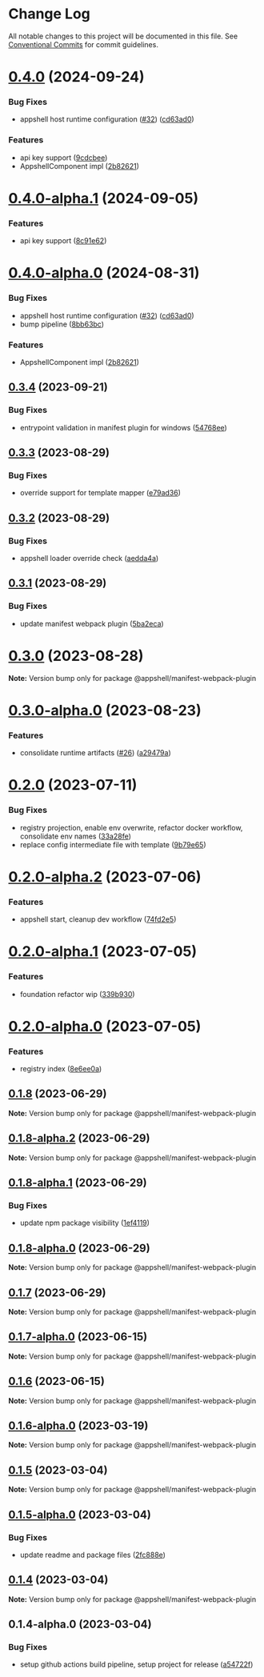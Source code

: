 # Change Log

All notable changes to this project will be documented in this file.
See [Conventional Commits](https://conventionalcommits.org) for commit guidelines.

# [0.4.0](https://github.com/navaris/appshell/compare/@appshell/manifest-webpack-plugin@0.3.4...@appshell/manifest-webpack-plugin@0.4.0) (2024-09-24)


### Bug Fixes

* appshell host runtime configuration ([#32](https://github.com/navaris/appshell/issues/32)) ([cd63ad0](https://github.com/navaris/appshell/commit/cd63ad0f031ede2fd9153707d418261238b382b2))


### Features

* api key support ([9cdcbee](https://github.com/navaris/appshell/commit/9cdcbee36e44b8a179b49768d74a25767f1cc5f2))
* AppshellComponent impl ([2b82621](https://github.com/navaris/appshell/commit/2b82621c13302f790a8e1c457f9a82f39903fc1f))





# [0.4.0-alpha.1](https://github.com/navaris/appshell/compare/@appshell/manifest-webpack-plugin@0.4.0-alpha.0...@appshell/manifest-webpack-plugin@0.4.0-alpha.1) (2024-09-05)


### Features

* api key support ([8c91e62](https://github.com/navaris/appshell/commit/8c91e6240b3d879af9bdd5949924865da0e0f8a1))





# [0.4.0-alpha.0](https://github.com/navaris/appshell/compare/@appshell/manifest-webpack-plugin@0.3.4...@appshell/manifest-webpack-plugin@0.4.0-alpha.0) (2024-08-31)


### Bug Fixes

* appshell host runtime configuration ([#32](https://github.com/navaris/appshell/issues/32)) ([cd63ad0](https://github.com/navaris/appshell/commit/cd63ad0f031ede2fd9153707d418261238b382b2))
* bump pipeline ([8bb63bc](https://github.com/navaris/appshell/commit/8bb63bcae1928c01bb6bc853d88010939e686af5))


### Features

* AppshellComponent impl ([2b82621](https://github.com/navaris/appshell/commit/2b82621c13302f790a8e1c457f9a82f39903fc1f))





## [0.3.4](https://github.com/navaris/appshell/compare/@appshell/manifest-webpack-plugin@0.3.3...@appshell/manifest-webpack-plugin@0.3.4) (2023-09-21)


### Bug Fixes

* entrypoint validation in manifest plugin for windows ([54768ee](https://github.com/navaris/appshell/commit/54768ee8c14e5678dc4b235d7eca4762e081cbbc))





## [0.3.3](https://github.com/navaris/appshell/compare/@appshell/manifest-webpack-plugin@0.3.2...@appshell/manifest-webpack-plugin@0.3.3) (2023-08-29)


### Bug Fixes

* override support for template mapper ([e79ad36](https://github.com/navaris/appshell/commit/e79ad36158c22ae0e6977bfff810cec543e0f828))





## [0.3.2](https://github.com/navaris/appshell/compare/@appshell/manifest-webpack-plugin@0.3.1...@appshell/manifest-webpack-plugin@0.3.2) (2023-08-29)


### Bug Fixes

* appshell loader override check ([aedda4a](https://github.com/navaris/appshell/commit/aedda4abf81560297dce03df09fba68e8785242f))





## [0.3.1](https://github.com/navaris/appshell/compare/@appshell/manifest-webpack-plugin@0.3.0...@appshell/manifest-webpack-plugin@0.3.1) (2023-08-29)


### Bug Fixes

* update manifest webpack plugin ([5ba2eca](https://github.com/navaris/appshell/commit/5ba2eca015d0482ab95ee5ef677b75a699327987))





# [0.3.0](https://github.com/navaris/appshell/compare/@appshell/manifest-webpack-plugin@0.3.0-alpha.0...@appshell/manifest-webpack-plugin@0.3.0) (2023-08-28)

**Note:** Version bump only for package @appshell/manifest-webpack-plugin





# [0.3.0-alpha.0](https://github.com/navaris/appshell/compare/@appshell/manifest-webpack-plugin@0.2.0...@appshell/manifest-webpack-plugin@0.3.0-alpha.0) (2023-08-23)


### Features

* consolidate runtime artifacts ([#26](https://github.com/navaris/appshell/issues/26)) ([a29479a](https://github.com/navaris/appshell/commit/a29479a49f0c5ec1273c9f8e4c7384096f2d4ba0))





# [0.2.0](https://github.com/navaris/appshell/compare/@appshell/manifest-webpack-plugin@0.2.0-alpha.2...@appshell/manifest-webpack-plugin@0.2.0) (2023-07-11)


### Bug Fixes

* registry projection, enable env overwrite, refactor docker workflow, consolidate env names ([33a28fe](https://github.com/navaris/appshell/commit/33a28fe76b58e05c5b6b6b33d4b402e52bb29e70))
* replace config intermediate file with template ([9b79e65](https://github.com/navaris/appshell/commit/9b79e65b355686a0cca273c89c7164bb031e8437))





# [0.2.0-alpha.2](https://github.com/navaris/appshell/compare/@appshell/manifest-webpack-plugin@0.2.0-alpha.1...@appshell/manifest-webpack-plugin@0.2.0-alpha.2) (2023-07-06)


### Features

* appshell start, cleanup dev workflow ([74fd2e5](https://github.com/navaris/appshell/commit/74fd2e5a5acd2415482268175c7f3f16cd7c93ec))





# [0.2.0-alpha.1](https://github.com/navaris/appshell/compare/@appshell/manifest-webpack-plugin@0.1.8...@appshell/manifest-webpack-plugin@0.2.0-alpha.1) (2023-07-05)


### Features

* foundation refactor wip ([339b930](https://github.com/navaris/appshell/commit/339b9306accaa9aba1712f3a0dee6c4cab7ed273))





# [0.2.0-alpha.0](https://github.com/navaris/appshell/compare/@appshell/manifest-webpack-plugin@0.1.8...@appshell/manifest-webpack-plugin@0.2.0-alpha.0) (2023-07-05)


### Features

* registry index ([8e6ee0a](https://github.com/navaris/appshell/commit/8e6ee0a6a377584efa2ee702168025f46108b8c5))





## [0.1.8](https://github.com/navaris/appshell/compare/@appshell/manifest-webpack-plugin@0.1.8-alpha.2...@appshell/manifest-webpack-plugin@0.1.8) (2023-06-29)

**Note:** Version bump only for package @appshell/manifest-webpack-plugin





## [0.1.8-alpha.2](https://github.com/navaris/appshell/compare/@appshell/manifest-webpack-plugin@0.1.7...@appshell/manifest-webpack-plugin@0.1.8-alpha.2) (2023-06-29)

**Note:** Version bump only for package @appshell/manifest-webpack-plugin






## [0.1.8-alpha.1](https://github.com/navaris/appshell/compare/@appshell/manifest-webpack-plugin@0.1.8-alpha.0...@appshell/manifest-webpack-plugin@0.1.8-alpha.1) (2023-06-29)


### Bug Fixes

* update npm package visibility ([1ef4119](https://github.com/navaris/appshell/commit/1ef411903dd038dfc781e8ce0700811e5460c903))





## [0.1.8-alpha.0](https://github.com/navaris/appshell/compare/@appshell/manifest-webpack-plugin@0.1.7-alpha.0...@appshell/manifest-webpack-plugin@0.1.8-alpha.0) (2023-06-29)

**Note:** Version bump only for package @appshell/manifest-webpack-plugin





## [0.1.7](https://github.com/navaris/appshell/compare/@appshell/manifest-webpack-plugin@0.1.7-alpha.0...@appshell/manifest-webpack-plugin@0.1.7) (2023-06-29)

**Note:** Version bump only for package @appshell/manifest-webpack-plugin





## [0.1.7-alpha.0](https://github.com/navaris/appshell/compare/@appshell/manifest-webpack-plugin@0.1.6...@appshell/manifest-webpack-plugin@0.1.7-alpha.0) (2023-06-15)

**Note:** Version bump only for package @appshell/manifest-webpack-plugin





## [0.1.6](https://github.com/navaris/appshell/compare/@appshell/manifest-webpack-plugin@0.1.5...@appshell/manifest-webpack-plugin@0.1.6) (2023-06-15)

**Note:** Version bump only for package @appshell/manifest-webpack-plugin





## [0.1.6-alpha.0](https://github.com/navaris/appshell/compare/@appshell/manifest-webpack-plugin@0.1.5...@appshell/manifest-webpack-plugin@0.1.6-alpha.0) (2023-03-19)

**Note:** Version bump only for package @appshell/manifest-webpack-plugin





## [0.1.5](https://github.com/navaris/appshell/compare/@appshell/manifest-webpack-plugin@0.1.5-alpha.0...@appshell/manifest-webpack-plugin@0.1.5) (2023-03-04)

**Note:** Version bump only for package @appshell/manifest-webpack-plugin





## [0.1.5-alpha.0](https://github.com/navaris/appshell/compare/@appshell/manifest-webpack-plugin@0.1.4...@appshell/manifest-webpack-plugin@0.1.5-alpha.0) (2023-03-04)


### Bug Fixes

* update readme and package files ([2fc888e](https://github.com/navaris/appshell/commit/2fc888eee8bd3881e5ce2ad0c3bee186f5c7d024))





## [0.1.4](https://github.com/navaris/appshell/compare/@appshell/manifest-webpack-plugin@0.1.4-alpha.0...@appshell/manifest-webpack-plugin@0.1.4) (2023-03-04)

**Note:** Version bump only for package @appshell/manifest-webpack-plugin





## 0.1.4-alpha.0 (2023-03-04)


### Bug Fixes

* setup github actions build pipeline, setup project for release ([a54722f](https://github.com/navaris/appshell/commit/a54722f3df28098593ec1bce3cc2def377ff531a))
